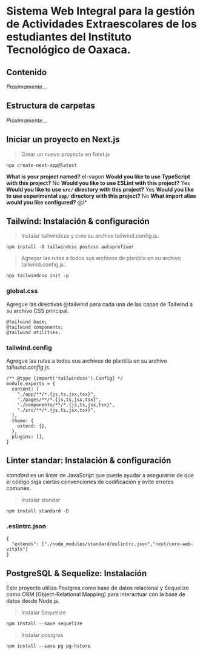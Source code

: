 # Sistema Web Integral para la gestión de Actividades Extraescolares de los estudiantes del Instituto Tecnológico de Oaxaca.

## Contenido
*Proximamente...*
## Estructura de carpetas
*Proximamente...*

## Iniciar un proyecto en Next.js
>Crear un nuevo proyecto en Next.js

    npx create-next-app@latest

**What is your project named?** el-vagon
**Would you like to use TypeScript with this project?** No
**Would you like to use ESLint with this project?** Yes
**Would you like to use `src/` directory with this project?** Yes
**Would you like to use experimental `app/` directory with this project?**  No
**What import alias would you like configured?** @/*

## Tailwind: Instalación & configuración
>Instalar tailwindcss y cree su archivo tailwind.config.js.

    npm install -D tailwindcss postcss autoprefixer

>Agregar las rutas a todos sus archivos de plantilla en su archivo tailwind.config.js.

    npx tailwindcss init -p

### global.css
Agregue las directivas @tailwind para cada una de las capas de Tailwind a su archivo CSS principal.

    @tailwind base;
    @tailwind components;
    @tailwind utilities;


### tailwind.config
Agregue las rutas a todos sus archivos de plantilla en su archivo *tailwind.config.js*.

    /** @type {import('tailwindcss').Config} */
    module.exports = {
      content: [
        "./app/**/*.{js,ts,jsx,tsx}",
        "./pages/**/*.{js,ts,jsx,tsx}",
        "./components/**/*.{js,ts,jsx,tsx}",
        "./src/**/*.{js,ts,jsx,tsx}",
      ],
      theme: {
        extend: {},
      },
      plugins: [],
    }

## Linter standar: Instalación & configuración
*standard* es un linter de JavaScript que puede ayudar a asegurarse de que el código siga ciertas convenciones de codificación y evite errores comunes.
>Instalar standar

    npm install standard -D

### .eslintrc.json
    {
      "extends": ["./node_modules/standard/eslintrc.json","next/core-web-vitals"]
    }

## PostgreSQL & Sequelize: Instalación
Este proyecto utiliza Postgres como base de datos relacional y Sequelize como ORM (Object-Relational Mapping) para interactuar con la base de datos desde Node.js.
>Instalar Sequelize

    npm install --save sequelize

>Instalar postgres

    npm install --save pg pg-hstore
